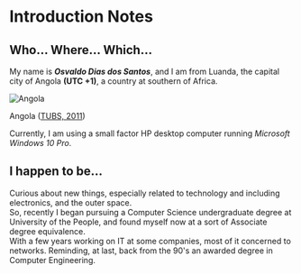 # Introduction Notes

## Who... Where... Which...
My name is __*Osvaldo Dias dos Santos*__, and I am from Luanda, the capital city of Angola __(UTC +1)__, a country at southern of Africa.

![Angola](https://upload.wikimedia.org/wikipedia/commons/8/8d/Angola_in_Africa.svg)  

Angola ([TUBS, 2011](https://commons.wikimedia.org/wiki/File:Angola_in_Africa.svg))  

Currently, I am using a small factor HP desktop computer running _Microsoft Windows 10 Pro_.
  
## I happen to be...
Curious about new things, especially related to technology and including electronics, and the outer space.  
So, recently I began pursuing a Computer Science undergraduate degree at University of the People, and found myself now at a sort of Associate degree equivalence.  
With a few years working on IT at some companies, most of it concerned to networks. Reminding, at last, back from the 90's an awarded degree in Computer Engineering.
